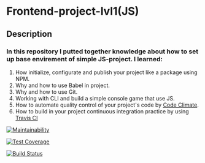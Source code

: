 # Frontend-project-lvl1(JS)
## Description
### In this repository I putted together knowledge about how to set up base envirement of simple JS-project. I learned:
1. How initialize, configurate and publish your project like a package using NPM. 
2. Why and how to use Babel in project.
3. Why and how to use Git.
4. Working with CLI and build a simple console game that use JS.
5. How to automate quality control of your project's code by [Code Climate](https://codeclimate.com).
6. How to build in your project continuous integration practice by using [Travis CI](https://travis-ci.com/)

[![Maintainability](https://api.codeclimate.com/v1/badges/27075846202965102e3e/maintainability)](https://codeclimate.com/github/DzhafarOFF/frontend-project-lvl1/maintainability)

[![Test Coverage](https://api.codeclimate.com/v1/badges/27075846202965102e3e/test_coverage)](https://codeclimate.com/github/DzhafarOFF/frontend-project-lvl1/test_coverage)

[![Build Status](https://travis-ci.org/DzhafarOFF/frontend-project-lvl1.svg?branch=master)](https://travis-ci.org/DzhafarOFF/frontend-project-lvl1)
